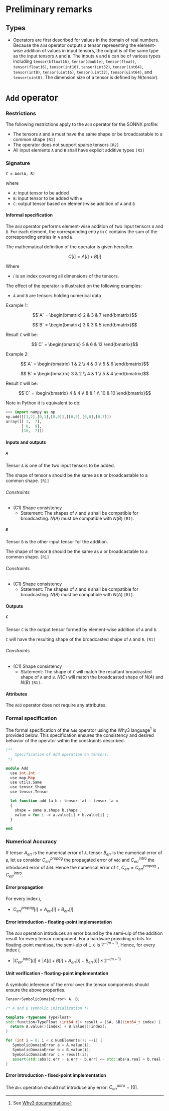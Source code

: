 # Preliminary remarks

## Types

- Operators are first described for values in the domain of real numbers. Because the `Add` operator outputs a tensor representing the element-wise addition of values in input tensors, the output is of the same type as the input tensors `A` and `B`. The inputs `A` and `B` can be of various types including `tensor(bfloat16)`, `tensor(double)`, `tensor(float)`, `tensor(float16)`, `tensor(int16)`, `tensor(int32)`, `tensor(int64)`, `tensor(int8)`, `tensor(uint16)`, `tensor(uint32)`, `tensor(uint64)`, and `tensor(uint8)`. The dimension size of a tensor is defined by $N(tensor)$.

# `Add` operator

### Restrictions

The following restrictions apply to the `Add` operator for the SONNX profile:
- The tensors `A` and `B` must have the same shape or be broadcastable to a common shape `[R1]`
- The operator does not support sparse tensors `[R2]`
- All input elements `A` and `B` shall have explicit additive types `[R3]`

### Signature

`C = Add(A, B)`

where
- `A`: input tensor to be added
- `B`: input tensor to be added with `A`
- `C`: output tensor based on element-wise addition of `A` and `B`

#### Informal specification

The `Add` operator performs element-wise addition of two input tensors `A` and `B`. For each element, the corresponding entry in `C` contains the sum of the corresponding entries in `A` and `B`.

The mathematical definition of the operator is given hereafter.

$$
C[i] = A[i] + B[i]
$$

Where
- $i$ is an index covering all dimensions of the tensors.

The effect of the operator is illustrated on the following examples:
- `A` and `B` are tensors holding numerical data

Example 1:
```math
`A` = \begin{bmatrix}  2 & 3 & 7 \end{bmatrix}
```
```math
`B` = \begin{bmatrix}  3 & 3 & 5 \end{bmatrix}
```
Result `C` will be:
```math
`C` = \begin{bmatrix} 5 & 6 & 12 \end{bmatrix}
```

Example 2:
```math
`A` = \begin{bmatrix} 1 & 2 \\ 4 & 0 \\ 5 & 6 \end{bmatrix}
```
```math
`B` = \begin{bmatrix} 3 & 2 \\ 4 & 1 \\ 5 & 4 \end{bmatrix}
```
Result `C` will be:
```math
`C` = \begin{bmatrix} 4 & 4 \\ 8 & 1 \\ 10 & 10 \end{bmatrix}
```

Note in Python it is equivalent to do:
```python
>>> import numpy as np
np.add([[1,2],[0,1],[8,0]],[[0,5],[0,8],[8,7]])
array([[ 1,  7],
       [ 0,  9],
       [16,  7]])
```

#### Inputs and outputs

##### `A`

Tensor `A` is one of the two input tensors to be added.

The shape of tensor `A` should be the same as `B` or broadcastable to a common shape. `[R1]`

###### Constraints

- (C1) Shape consistency
    - Statement: The shapes of `A` and `B` shall be compatible for broadcasting. $N(A)$ must be compatible with $N(B)$ `[R1]`.

##### `B`

Tensor `B` is the other input tensor for the addition.

The shape of tensor `B` should be the same as `A` or broadcastable to a common shape. `[R1]`

###### Constraints

- (C1) Shape consistency
    - Statement: The shapes of `A` and `B` shall be compatible for broadcasting. $N(B)$ must be compatible with $N(A)$ `[R1]`.

#### Outputs

##### `C`

Tensor `C` is the output tensor formed by element-wise addition of `A` and `B`.

`C` will have the resulting shape of the broadcasted shape of `A` and `B`. `[R1]`

###### Constraints

- (C1) Shape consistency
    - Statement: The shape of `C` will match the resultant broadcasted shape of `A` and `B`. $N(C)$ will match the broadcasted shape of $N(A)$ and $N(B)$ `[R1]`.

#### Attributes

The `Add` operator does not require any attributes.

### Formal specification

The formal specification of the `Add` operator using the Why3 language[^1] is provided below. This specification ensures the consistency and desired behavior of the operator within the constraints described.

```ocaml
(**
    Specification of Add operation on tensors.
 *)

module Add
  use int.Int
  use map.Map
  use utils.Same
  use tensor.Shape
  use tensor.Tensor

  let function add (a b : tensor 'a) : tensor 'a =
  {
    shape = same a.shape b.shape ;
    value = fun i -> a.value[i] + b.value[i] ;
  }

end
```

[^1]: See [Why3 documentation](https://www.why3.org/)

### Numerical Accuracy

If tensor $A_{\textit{err}}$ is the numerical error of `A`,
tensor $B_{\textit{err}}$ is the numerical error of `B`, let us consider
$C_{\textit{err}}^{\textit{propag}}$ the propagated error of `Add`
and $C_{\textit{err}}^{\textit{intro}}$ the introduced error of `Add`.
Hence the numerical error of `C`, $C_{\textit{err}} = C_{\textit{err}}^{\textit{propag}} + C_{\textit{err}}^{\textit{intro}}$.

#### Error propagation

For every index $i$, 

- $C_{\textit{err}}^{\textit{propag}}[i] = A_{\textit{err}}[i] + B_{\textit{err}}[i]$

#### Error introduction - floating-point implementation

The `Add` operation introduces an error bound by the semi-ulp of the addition result for every
tensor component. For a hardware providing $m$ bits for floating-point mantissa, the semi-ulp
of `1.0` is $2^{-(m+1)}$. Hence, for every index $i$,

- $\left|C_{\textit{err}}^{\textit{intro}}[i]\right| \leq \left|A[i] + B[i] + A_{\textit{err}}[i] + B_{\textit{err}}[i]\right|\times2^{-(m+1)}$

#### Unit verification - floating-point implementation

A symbolic inference of the error over the tensor components should ensure the
above properties.

```c++
Tensor<SymbolicDomainError> A, B;

/* A and B symbolic initialization */

template <typename TypeFloat>
std::function<TypeFloat (int64_t)> result = [&A, &B](int64_t index) {
  return A.value()[index] + B.value()[index];
}

for (int i = 0; i < x.NumElements(); ++i) {
   SymbolicDomainError a = A.value(i);
   SymbolicDomainError b = B.value(i);
   SymbolicDomainError c = result(i);
   assert(std::abs(c.err - a.err - b.err) <= std::abs(a.real + b.real + a.err + b.err)*(pow(2.0LD, -(m+1))));
}
```

#### Error introduction - fixed-point implementation

The `Abs` operation should not introduce any error: $C_{\textit{err}}^{\textit{intro}} = [0]$.

